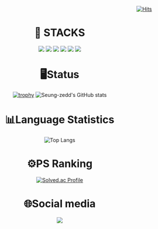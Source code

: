 <div align=right>
  
[![Hits](https://hits.seeyoufarm.com/api/count/incr/badge.svg?url=https%3A%2F%2Fgithub.com%2FSeung-zedd%2Fhit-counter&count_bg=%2379C83D&title_bg=%23555555&icon=&icon_color=%23E7E7E7&title=hits&edge_flat=false)](https://hits.seeyoufarm.com)
</div>

<div align=center><h1>🤖 STACKS</h1></div>

<div align=center>
  
  <img src="https://img.shields.io/badge/java-05A800?style=plastic&logo=OpenJDK&logoColor=white">
  <img src="https://img.shields.io/badge/c++-8500E5?style=plastic&logo=c%2B%2B&logoColor=white">
  <img src="https://img.shields.io/badge/c-A8B9CC?style=plastic&logo=C&logoColor=white">
  <img src="https://img.shields.io/badge/python-3776AB?style=plastic&logo=python&logoColor=white">
  <img src="https://img.shields.io/badge/mysql-4479A1?style=plastic&logo=mysql&logoColor=white">
  <img src="https://img.shields.io/badge/spring-6DB33F?style=plastic&logo=spring&logoColor=white">
  <br>
  <div align=center><h1>🖥️Status</h1></div>
  
  [![trophy](https://github-profile-trophy.vercel.app/?username=Seung-zedd)](https://github.com/ryo-ma/github-profile-trophy)
  ![Seung-zedd's GitHub stats](https://github-readme-stats.vercel.app/api?username=Seung-zedd&show_icons=true&theme=gruvbox)
  
  <div align=center><h1>📊Language Statistics</h1></div>
  
  ![Top Langs](https://github-readme-stats.vercel.app/api/top-langs/?username=Seung-zedd&layout=compact&theme=gruvbox)
  
  <div align=center><h1>⚙️PS Ranking</h1></div>
  
  [![Solved.ac Profile](http://mazassumnida.wtf/api/generate_badge?boj=csj0209)](https://solved.ac/csj0209)
  
  <div align=center><h1>🌐Social media</h1></div>
  <a href="https://www.instagram.com/seung_j.95/">
    <img src="http://img.shields.io/badge/-Instagram-E4405F?style=plastic&logo=Instagram&link=https://www.instagram.com/seung_j.95/"
        style="height : auto; margin-left : 10px; margin-right : 10px;"/>
</a>
  
